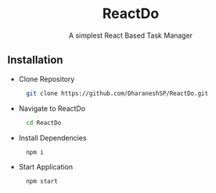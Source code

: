 <h1 align="center" >ReactDo</h1>

<div align="center">
A simplest React Based Task Manager
</div>



## Installation

- Clone Repository
  ```bash
    git clone https://github.com/DharaneshSP/ReactDo.git
  
- Navigate to ReactDo
  ```bash
    cd ReactDo
- Install Dependencies
  ````bash
    npm i
- Start Application
  ```bash
    npm start

